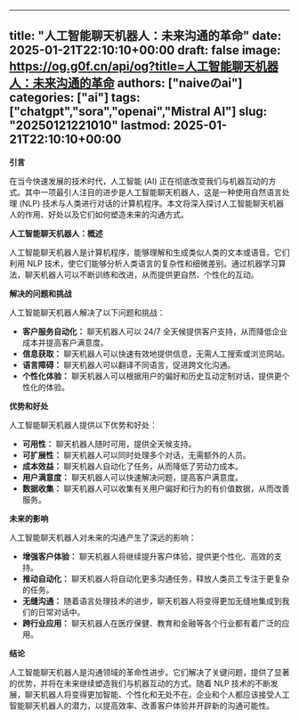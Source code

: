 
---
title: "人工智能聊天机器人：未来沟通的革命"
date: 2025-01-21T22:10:10+00:00
draft: false
image: https://og.g0f.cn/api/og?title=人工智能聊天机器人：未来沟通的革命
authors: ["naiveのai"]
categories: ["ai"]
tags: ["chatgpt","sora","openai","Mistral AI"]
slug: "20250121221010"
lastmod: 2025-01-21T22:10:10+00:00
---
**引言**

在当今快速发展的技术时代，人工智能 (AI) 正在彻底改变我们与机器互动的方式。其中一项最引人注目的进步是人工智能聊天机器人，这是一种使用自然语言处理 (NLP) 技术与人类进行对话的计算机程序。本文将深入探讨人工智能聊天机器人的作用、好处以及它们如何塑造未来的沟通方式。

**人工智能聊天机器人：概述**

人工智能聊天机器人是计算机程序，能够理解和生成类似人类的文本或语音。它们利用 NLP 技术，使它们能够分析人类语言的复杂性和细微差别。通过机器学习算法，聊天机器人可以不断训练和改进，从而提供更自然、个性化的互动。

**解决的问题和挑战**

人工智能聊天机器人解决了以下问题和挑战：

- **客户服务自动化：** 聊天机器人可以 24/7 全天候提供客户支持，从而降低企业成本并提高客户满意度。
- **信息获取：** 聊天机器人可以快速有效地提供信息，无需人工搜索或浏览网站。
- **语言障碍：** 聊天机器人可以翻译不同语言，促进跨文化沟通。
- **个性化体验：** 聊天机器人可以根据用户的偏好和历史互动定制对话，提供更个性化的体验。

**优势和好处**

人工智能聊天机器人提供以下优势和好处：

- **可用性：** 聊天机器人随时可用，提供全天候支持。
- **可扩展性：** 聊天机器人可以同时处理多个对话，无需额外的人员。
- **成本效益：** 聊天机器人自动化了任务，从而降低了劳动力成本。
- **用户满意度：** 聊天机器人可以快速解决问题，提高客户满意度。
- **数据收集：** 聊天机器人可以收集有关用户偏好和行为的有价值数据，从而改善服务。

**未来的影响**

人工智能聊天机器人对未来的沟通产生了深远的影响：

- **增强客户体验：** 聊天机器人将继续提升客户体验，提供更个性化、高效的支持。
- **推动自动化：** 聊天机器人将自动化更多沟通任务，释放人类员工专注于更复杂的任务。
- **无缝沟通：** 随着语言处理技术的进步，聊天机器人将变得更加无缝地集成到我们的日常对话中。
- **跨行业应用：** 聊天机器人在医疗保健、教育和金融等各个行业都有着广泛的应用。

**结论**

人工智能聊天机器人是沟通领域的革命性进步。它们解决了关键问题，提供了显著的优势，并将在未来继续塑造我们与机器互动的方式。随着 NLP 技术的不断发展，聊天机器人将变得更加智能、个性化和无处不在。企业和个人都应该接受人工智能聊天机器人的潜力，以提高效率、改善客户体验并开辟新的沟通可能性。